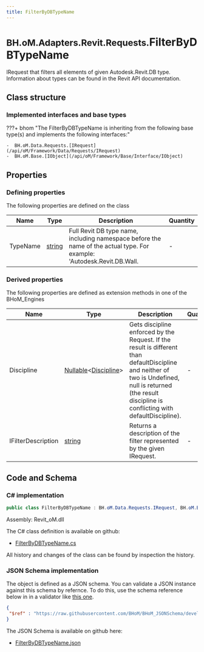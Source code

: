 ```yaml
---
title: FilterByDBTypeName
---
```


# <small>BH.oM.Adapters.Revit.Requests.</small>**FilterByDBTypeName**

IRequest that filters all elements of given Autodesk.Revit.DB type. Information about types can be found in the Revit API documentation.

## Class structure

### Implemented interfaces and base types

???+ bhom "The FilterByDBTypeName is inheriting from the following base type(s) and implements the following interfaces:"

    -  BH.oM.Data.Requests.[IRequest](/api/oM/Framework/Data/Requests/IRequest)
    -  BH.oM.Base.[IObject](/api/oM/Framework/Base/Interface/IObject)


## Properties



### Defining properties

The following properties are defined on the class

| Name             | Type             | Description      | Quantity         |
|------------------|------------------|------------------|------------------|
| TypeName | [string](https://learn.microsoft.com/en-us/dotnet/api/System.String?view=netstandard-2.0) | Full Revit DB type name, including namespace before the name of the actual type. For example: 'Autodesk.Revit.DB.Wall. | - |


### Derived properties

The following properties are defined as extension methods in one of the BHoM_Engines

| Name             | Type             | Description      | Quantity         | Engine           |
|------------------|------------------|------------------|------------------|------------------|
| Discipline | [Nullable](https://learn.microsoft.com/en-us/dotnet/api/System.Nullable-1?view=netstandard-2.0)&lt;[Discipline](/api/oM/Adapter/Adapters/Revit/Enums/Discipline)&gt; | Gets discipline enforced by the Request. If the result is different than defaultDiscipline and neither of two is Undefined, null is returned (the result discipline is conflicting with defaultDiscipline). | - | Revit_Engine |
| IFilterDescription | [string](https://learn.microsoft.com/en-us/dotnet/api/System.String?view=netstandard-2.0) | Returns a description of the filter represented by the given IRequest. | - | Revit_Engine |


## Code and Schema

### C# implementation

``` C# title="C#"
public class FilterByDBTypeName : BH.oM.Data.Requests.IRequest, BH.oM.Base.IObject
```

Assembly: Revit_oM.dll

The C# class definition is available on github:

- [FilterByDBTypeName.cs](https://github.com/BHoM/Revit_Toolkit/blob/develop/Revit_oM/Requests\FilterByDBTypeName.cs)

All history and changes of the class can be found by inspection the history.
### JSON Schema implementation

The object is defined as a JSON schema. You can validate a JSON instance against this schema by refernce. To do this, use the schema reference below in in a validator like [this one](https://www.jsonschemavalidator.net/).

``` json title="JSON Schema"
{
 "$ref" : "https://raw.githubusercontent.com/BHoM/BHoM_JSONSchema/develop/Revit_oM/Requests/FilterByDBTypeName.json"
}
```

The JSON Schema is available on github here:

- [FilterByDBTypeName.json](https://github.com/BHoM/BHoM_JSONSchema/blob/develop/Revit_oM/Requests/FilterByDBTypeName.json)
